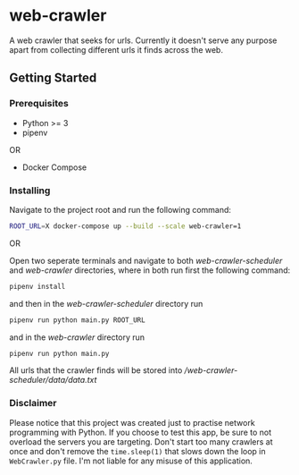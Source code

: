 # web-crawler
A web crawler that seeks for urls. Currently it doesn't serve any purpose apart from collecting different urls it finds across the web.
## Getting Started

### Prerequisites

- Python >= 3
- pipenv

OR

- Docker Compose


### Installing

Navigate to the project root and run the following command:

```bash
ROOT_URL=X docker-compose up --build --scale web-crawler=1
```

OR

Open two seperate terminals and navigate to both _web-crawler-scheduler_ and _web-crawler_ directories, where in both run first the following command:

```bash
pipenv install
```

and then in the _web-crawler-scheduler_ directory run

```bash
pipenv run python main.py ROOT_URL
```

and in the _web-crawler_ directory run

```bash
pipenv run python main.py
```

All urls that the crawler finds will be stored into _/web-crawler-scheduler/data/data.txt_

### Disclaimer
Please notice that this project was created just to practise network programming with Python. If you choose to test this app, be sure to not overload the servers you are targeting. Don't start too many crawlers at once and don't remove the `time.sleep(1)` that slows down the loop in `WebCrawler.py` file. I'm not liable for any misuse of this application.
